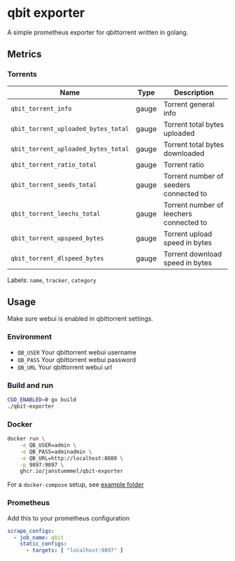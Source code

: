 # qbit exporter

A simple prometheus exporter for qbittorrent written in golang.

## Metrics

### Torrents

| Name | Type | Description |
| ---- | ---- | ----------- |
| `qbit_torrent_info`                 | gauge | Torrent general info |
| `qbit_torrent_uploaded_bytes_total` | gauge | Torrent total bytes uploaded |
| `qbit_torrent_uploaded_bytes_total` | gauge | Torrent total bytes downloaded |
| `qbit_torrent_ratio_total`          | gauge | Torrent ratio |
| `qbit_torrent_seeds_total`          | gauge | Torrent number of seeders connected to |
| `qbit_torrent_leechs_total`         | gauge | Torrent number of leechers connected to |
| `qbit_torrent_upspeed_bytes`        | gauge | Torrent upload speed in bytes |
| `qbit_torrent_dlspeed_bytes`        | gauge | Torrent download speed in bytes |

Labels: `name`, `tracker`, `category`

## Usage

Make sure webui is enabled in qbittorrent settings.

### Environment

* `QB_USER` Your qbittorrent webui username
* `QB_PASS` Your qbittorrent webui password
* `QB_URL` Your qbittorrent webui url

### Build and run

```sh
CGO_ENABLED=0 go build
./qbit-exporter
```

### Docker

```sh
docker run \
    -e QB_USER=admin \
    -e QB_PASS=adminadmin \
    -e QB_URL=http://localhost:8080 \
    -p 9897:9897 \
    ghcr.io/janstuemmel/qbit-exporter
```

For a `docker-compose` setup, see [example folder](./example)

### Prometheus

Add this to your prometheus configuration

```yml
scrape_configs:
  - job_name: qbit
    static_configs:
      - targets: [ "localhost:9897" ]
```
